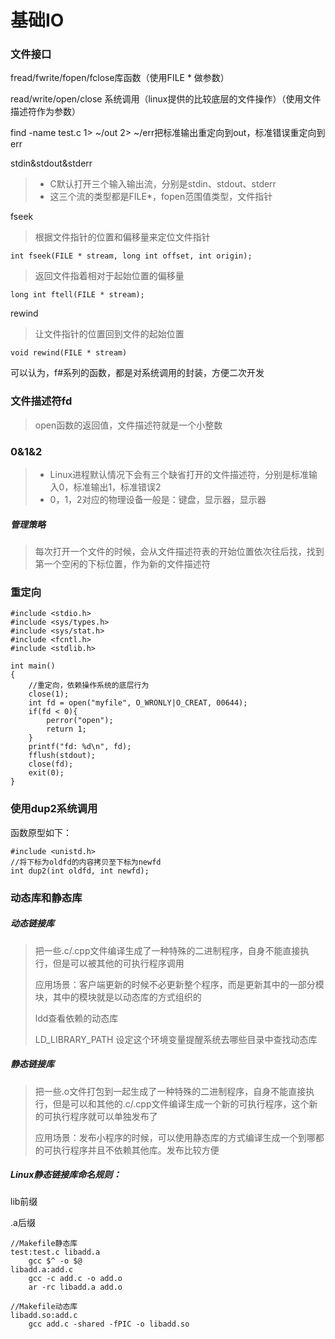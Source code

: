 # 基础IO

### 文件接口

fread/fwrite/fopen/fclose库函数（使用FILE * 做参数）

read/write/open/close 系统调用（linux提供的比较底层的文件操作）（使用文件描述符作为参数）

find -name test.c 1> ~/out 2> ~/err把标准输出重定向到out，标准错误重定向到err

stdin&stdout&stderr

> * C默认打开三个输入输出流，分别是stdin、stdout、stderr
> * 这三个流的类型都是FILE*，fopen范围值类型，文件指针

fseek

> 根据文件指针的位置和偏移量来定位文件指针

```
int fseek(FILE * stream, long int offset, int origin);
```

> 返回文件指着相对于起始位置的偏移量

```
long int ftell(FILE * stream);
```

rewind

> 让文件指针的位置回到文件的起始位置

```
void rewind(FILE * stream)
```

可以认为，f#系列的函数，都是对系统调用的封装，方便二次开发

### 文件描述符fd

> open函数的返回值，文件描述符就是一个小整数

### 0&1&2

> * Linux进程默认情况下会有三个缺省打开的文件描述符，分别是标准输入0，标准输出1，标准错误2
> * 0，1，2对应的物理设备一般是：键盘，显示器，显示器 

##### 管理策略

> 每次打开一个文件的时候，会从文件描述符表的开始位置依次往后找，找到第一个空闲的下标位置，作为新的文件描述符

### 重定向

```
#include <stdio.h>
#include <sys/types.h>
#include <sys/stat.h>
#include <fcntl.h> 
#include <stdlib.h>
 
int main()
{
	//重定向，依赖操作系统的底层行为
	close(1);
	int fd = open("myfile", O_WRONLY|O_CREAT, 00644);
    if(fd < 0){
    	perror("open");
        return 1;
 	}
    printf("fd: %d\n", fd);
    fflush(stdout);
    close(fd);
    exit(0);
}

```

### 使用dup2系统调用

函数原型如下：

```
#include <unistd.h>
//将下标为oldfd的内容拷贝至下标为newfd
int dup2(int oldfd, int newfd);
```

### 动态库和静态库

##### 动态链接库

> 把一些.c/.cpp文件编译生成了一种特殊的二进制程序，自身不能直接执行，但是可以被其他的可执行程序调用
>
> 应用场景：客户端更新的时候不必更新整个程序，而是更新其中的一部分模块，其中的模块就是以动态库的方式组织的
>
> ldd查看依赖的动态库
>
> LD_LIBRARY_PATH 设定这个环境变量提醒系统去哪些目录中查找动态库

##### 静态链接库

> 把一些.o文件打包到一起生成了一种特殊的二进制程序，自身不能直接执行，但是可以和其他的.c/.cpp文件编译生成一个新的可执行程序，这个新的可执行程序就可以单独发布了
>
> 应用场景：发布小程序的时候，可以使用静态库的方式编译生成一个到哪都的可执行程序并且不依赖其他库。发布比较方便

##### Linux静态链接库命名规则：

lib前缀

.a后缀

```
//Makefile静态库
test:test.c libadd.a
	gcc $^ -o $@
libadd.a:add.c
	gcc -c add.c -o add.o
	ar -rc libadd.a add.o
```

```
//Makefile动态库
libadd.so:add.c
	gcc add.c -shared -fPIC -o libadd.so
```

